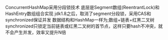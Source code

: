 ConcurrentHashMap采用分段锁技术
底层是Segment数组(ReentrantLock)和HashEntry数组组合实现
jdk1.8之后，取消了segment分段锁，采用CAS和synchronized保证并发
数据结构和HashMap一样为;数组+链表+红黑二叉树
synchronized只锁定当前链表或红黑二叉树的首节点，这样只要hash不冲突，就不会产生并发，效率又提升N倍